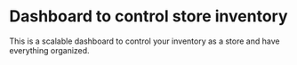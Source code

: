 # Dashboard to control store inventory

This is a scalable dashboard to control your inventory as a store and have everything organized.
